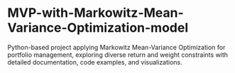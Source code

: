 # MVP-with-Markowitz-Mean-Variance-Optimization-model
Python-based project applying Markowitz Mean-Variance Optimization for portfolio management, exploring diverse return and weight constraints with detailed documentation, code examples, and visualizations.
